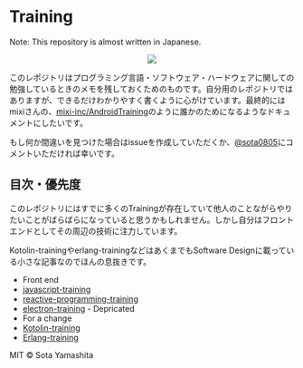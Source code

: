 Training
========

Note: This repository is almost written in Japanese.

<p align="center">
<img src="https://dl.dropboxusercontent.com/u/74344418/github/559037_2674957447941_21758290_n.jpg"/>
</p>

このレポジトリはプログラミング言語・ソフトウェア・ハードウェアに関しての勉強しているときのメモを残しておくためのものです。自分用のレポジトリではありますが、できるだけわかりやすく書くように心がけています。最終的にはmixiさんの、[mixi-inc/AndroidTraining](https://github.com/mixi-inc/AndroidTraining)のように誰かのためになるようなドキュメントにしたいです。

もし何か間違いを見つけた場合はissueを作成していただくか、[@sota0805](https://twitter.com/sota0805)にコメントいただければ幸いです。

## 目次・優先度

このレポジトリにはすでに多くのTrainingが存在していて他人のことながらやりたいことがばらばらになっていると思うかもしれません。しかし自分はフロントエンドとしてその周辺の技術に注力しています。

Kotolin-trainingやerlang-trainingなどはあくまでもSoftware Designに載っている小さな記事なのでほんの息抜きです。

* Front end
 * [javascript-training](javascript-training)
 * [reactive-programming-training](reactive-programming-training)
 * [electron-training](electron-training) - Depricated
* For a change
 * [Kotolin-training](kotlin-training)
 * [Erlang-training](erlang-training)


MIT © Sota Yamashita
